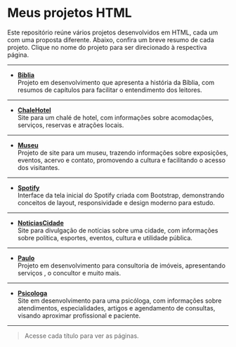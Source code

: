 # Meus projetos HTML

Este repositório reúne vários projetos desenvolvidos em HTML, cada um com uma proposta diferente. Abaixo, confira um breve resumo de cada projeto. Clique no nome do projeto para ser direcionado à respectiva página.

---
- **[Biblia](https://arthurresendes.github.io/Projetos-HTML/Biblia/index.html)**  
  Projeto em desenvolvimento que apresenta a história da Bíblia, com resumos de capítulos para facilitar o entendimento dos leitores.
---

- **[ChaleHotel](https://arthurresendes.github.io/Projetos-HTML/ChaleHotel/index.html)**  
  Site para um chalé de hotel, com informações sobre acomodações, serviços, reservas e atrações locais.
---

- **[Museu](https://arthurresendes.github.io/Projetos-HTML/Museu/inde.html)**  
  Projeto de site para um museu, trazendo informações sobre exposições, eventos, acervo e contato, promovendo a cultura e facilitando o acesso dos visitantes.
---

- **[Spotify](https://arthurresendes.github.io/Projetos-HTML/Spotify/index.html)**  
  Interface da tela inicial do Spotify criada com Bootstrap, demonstrando conceitos de layout, responsividade e design moderno para estudo.
---

- **[NoticiasCidade](https://arthurresendes.github.io/Projetos-HTML/NoticiasCidades/index.html)**  
  Site para divulgação de notícias sobre uma cidade, com informações sobre política, esportes, eventos, cultura e utilidade pública.
---

- **[Paulo](https://arthurresendes.github.io/Projetos-HTML/Paulo/index.html)**  
  Projeto em desenvolvimento para consultoria de imóveis, apresentando serviços , o concultor e muito mais.
---

- **[Psicologa](https://arthurresendes.github.io/Projetos-HTML/psicologa/index.html)**  
  Site em desenvolvimento para uma psicóloga, com informações sobre atendimentos, especialidades, artigos e agendamento de consultas, visando aproximar profissional e paciente.

---

> Acesse cada título para ver as páginas.
